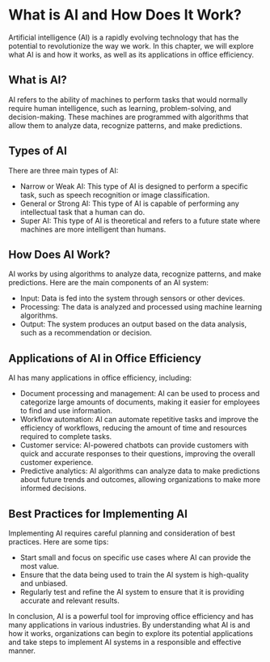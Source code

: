 # What is AI and How Does It Work?

Artificial intelligence (AI) is a rapidly evolving technology that has the potential to revolutionize the way we work. In this chapter, we will explore what AI is and how it works, as well as its applications in office efficiency.

What is AI?
-----------

AI refers to the ability of machines to perform tasks that would normally require human intelligence, such as learning, problem-solving, and decision-making. These machines are programmed with algorithms that allow them to analyze data, recognize patterns, and make predictions.

Types of AI
-----------

There are three main types of AI:

* Narrow or Weak AI: This type of AI is designed to perform a specific task, such as speech recognition or image classification.
* General or Strong AI: This type of AI is capable of performing any intellectual task that a human can do.
* Super AI: This type of AI is theoretical and refers to a future state where machines are more intelligent than humans.

How Does AI Work?
-----------------

AI works by using algorithms to analyze data, recognize patterns, and make predictions. Here are the main components of an AI system:

* Input: Data is fed into the system through sensors or other devices.
* Processing: The data is analyzed and processed using machine learning algorithms.
* Output: The system produces an output based on the data analysis, such as a recommendation or decision.

Applications of AI in Office Efficiency
---------------------------------------

AI has many applications in office efficiency, including:

* Document processing and management: AI can be used to process and categorize large amounts of documents, making it easier for employees to find and use information.
* Workflow automation: AI can automate repetitive tasks and improve the efficiency of workflows, reducing the amount of time and resources required to complete tasks.
* Customer service: AI-powered chatbots can provide customers with quick and accurate responses to their questions, improving the overall customer experience.
* Predictive analytics: AI algorithms can analyze data to make predictions about future trends and outcomes, allowing organizations to make more informed decisions.

Best Practices for Implementing AI
----------------------------------

Implementing AI requires careful planning and consideration of best practices. Here are some tips:

* Start small and focus on specific use cases where AI can provide the most value.
* Ensure that the data being used to train the AI system is high-quality and unbiased.
* Regularly test and refine the AI system to ensure that it is providing accurate and relevant results.

In conclusion, AI is a powerful tool for improving office efficiency and has many applications in various industries. By understanding what AI is and how it works, organizations can begin to explore its potential applications and take steps to implement AI systems in a responsible and effective manner.
